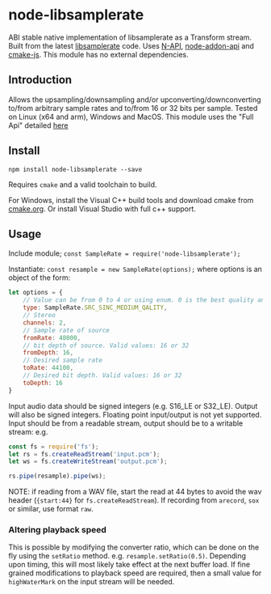 # node-libsamplerate

ABI stable native implementation of libsamplerate as a Transform stream. Built from the latest [libsamplerate](https://github.com/erikd/libsamplerate) code. Uses [N-API](https://nodejs.org/api/n-api.html), [node-addon-api](https://www.npmjs.com/package/node-addon-api) and [cmake-js](https://www.npmjs.com/package/cmake-js). This module has no external dependencies.

## Introduction

Allows the upsampling/downsampling and/or upconverting/downconverting to/from arbitrary sample rates and to/from 16 or 32 bits per sample. Tested on Linux (x64 and arm), Windows and MacOS.
This module uses the "Full Api" detailed [here](http://www.mega-nerd.com/libsamplerate/api_full.html)

## Install

```shell
npm install node-libsamplerate --save
```

Requires `cmake` and a valid toolchain to build.

For Windows, install the Visual C++ build tools and download cmake from [cmake.org](https://cmake.org/download/). Or install Visual Studio with full c++ support.

## Usage

Include module;
`const SampleRate = require('node-libsamplerate');`

Instantiate:
`const resample = new SampleRate(options);`
where options is an object of the form:

```javascript
let options = {
    // Value can be from 0 to 4 or using enum. 0 is the best quality and the slowest.
    type: SampleRate.SRC_SINC_MEDIUM_QALITY,
    // Stereo
    channels: 2,
    // Sample rate of source
    fromRate: 48000,
    // bit depth of source. Valid values: 16 or 32
    fromDepth: 16,
    // Desired sample rate
    toRate: 44100,
    // Desired bit depth. Valid values: 16 or 32
    toDepth: 16
}
```

Input audio data should be signed integers (e.g. S16_LE or S32_LE). Output will also be signed integers. Floating point input/output is not yet supported.
Input should be from a readable stream, output should be to a writable stream: e.g.

```javascript
const fs = require('fs');
let rs = fs.createReadStream('input.pcm');
let ws = fs.createWriteStream('output.pcm');

rs.pipe(resample).pipe(ws);
```

NOTE: if reading from a WAV file, start the read at 44 bytes to avoid the wav header (`{start:44}` for `fs.createReadStream`).
If recording from `arecord`, `sox` or similar, use format `raw`.

### Altering playback speed

This is possible by modifying the converter ratio, which can be done on the fly using the `setRatio` method. e.g. `resample.setRatio(0.5)`. Depending upon timing, this will most likely take effect at the next buffer load. If fine grained modifications to playback speed are required, then a small value for `highWaterMark` on the input stream will be needed.